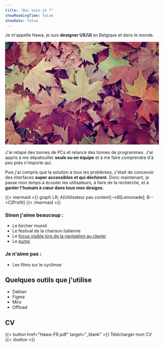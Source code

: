 ```yaml
---
title: "Qui suis-je ?"
showReadingTime: false
showDate: false
---
```


Je m'appelle Hawa, je suis **designer UX/UI** en Belgique et dans le monde.

![Un tapis de feuilles d'automne](leaves.jpg) 

J'ai retapé des tonnes de PCs et relancé des tonnes de programmes. J'ai appris à me dépatouiller **seule ou en équipe** et à me faire comprendre d'à peu près n'importe qui.

Puis j'ai compris que la solution à tous les problèmes, c'était de concevoir des interfaces **super accessibles et qui déchirent**. 
Donc maintenant, je passe mon temps à écouter les utilisateurs, à faire de la recherche, et à **garder l'humain à cœur dans tous mes designs**.

{{< mermaid >}}
graph LR;
A[Utilisateur pas content]-->B[Lemonade];
B-->C[Profit]
{{< /mermaid >}}

### Sinon j'aime beaucoup :
- Le bircher muesli
- Le festival de la chanson italienne
- Le [focus visible lors de la navigation au clavier](https://www.elevenways.be/fr/articles/tout-ce-que-vous-devez-savoir-sur-accessibilite-obligatoire-des-applications-gouvernementales)
- Le [pump](https://i.pinimg.com/originals/00/db/ab/00dbabf281ced0eed5d3f00290a81c19.png)

### Je n'aime pas :
- Les films sur le cyclimse


## Quelques outils que j'utilise

- Debian
- Figma
- Miro
- Offload

## CV

{{< button href="Hawa-FR.pdf" target="_blank" >}}
Télécharger mon CV
{{< /button >}}





